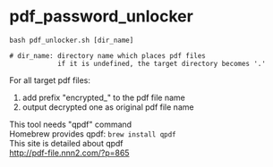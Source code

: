 # pdf_password_unlocker

```
bash pdf_unlocker.sh [dir_name]

# dir_name: directory name which places pdf files
            if it is undefined, the target directory becomes '.'
```

For all target pdf files:

1. add prefix "encrypted_" to the pdf file name
2. output decrypted one as original pdf file name

This tool needs "qpdf" command  
Homebrew provides qpdf: `brew install qpdf`  
This site is detailed about qpdf  
http://pdf-file.nnn2.com/?p=865
